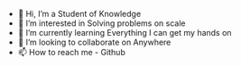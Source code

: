 - 👋 Hi, I’m a Student of Knowledge
- 👀 I’m interested in Solving problems on scale
- 🌱 I’m currently learning Everything I can get my hands on
- 💞️ I’m looking to collaborate on Anywhere 
- 📫 How to reach me  - Github 

<!---
IronFistJM/IronFistJM is a ✨ special ✨ repository because its `README.md` (this file) appears on your GitHub profile.
You can click the Preview link to take a look at your changes.
--->
